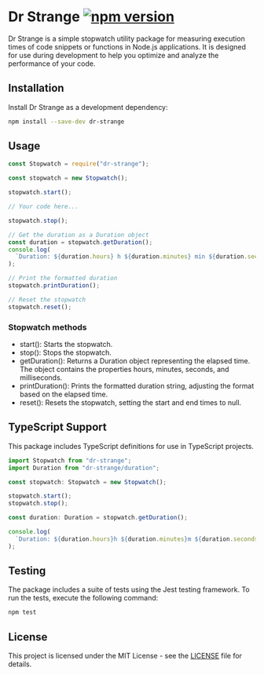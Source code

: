 # Dr Strange [![npm version](https://badge.fury.io/js/dr-strange.svg)](https://badge.fury.io/js/dr-strange)

Dr Strange is a simple stopwatch utility package for measuring execution times of code snippets or functions in Node.js applications. It is designed for use during development to help you optimize and analyze the performance of your code.

## Installation

Install Dr Strange as a development dependency:

```sh
npm install --save-dev dr-strange
```

## Usage

```javascript
const Stopwatch = require("dr-strange");

const stopwatch = new Stopwatch();

stopwatch.start();

// Your code here...

stopwatch.stop();

// Get the duration as a Duration object
const duration = stopwatch.getDuration();
console.log(
  `Duration: ${duration.hours} h ${duration.minutes} min ${duration.seconds} s ${duration.milliseconds.toFixed(2)} ms`
);

// Print the formatted duration
stopwatch.printDuration();

// Reset the stopwatch
stopwatch.reset();
```

### Stopwatch methods

- start(): Starts the stopwatch.
- stop(): Stops the stopwatch.
- getDuration(): Returns a Duration object representing the elapsed time. The object contains the properties hours, minutes, seconds, and milliseconds.
- printDuration(): Prints the formatted duration string, adjusting the format based on the elapsed time.
- reset(): Resets the stopwatch, setting the start and end times to null.

## TypeScript Support

This package includes TypeScript definitions for use in TypeScript projects.

```typescript
import Stopwatch from "dr-strange";
import Duration from "dr-strange/duration";

const stopwatch: Stopwatch = new Stopwatch();

stopwatch.start();
stopwatch.stop();

const duration: Duration = stopwatch.getDuration();

console.log(
  `Duration: ${duration.hours}h ${duration.minutes}m ${duration.seconds}s ${duration.milliseconds}ms`
);
```

## Testing

The package includes a suite of tests using the Jest testing framework. To run the tests, execute the following command:

```sh
npm test
```

## License

This project is licensed under the MIT License - see the [LICENSE](LICENSE) file for details.
